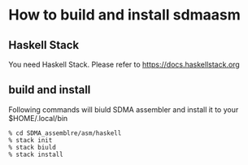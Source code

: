 # How to build and install sdmaasm

## Haskell Stack
You need Haskell Stack.
Please refer to https://docs.haskellstack.org

## build and install
Following commands will biuld SDMA assembler and install it to your $HOME/.local/bin

```
% cd SDMA_assemblre/asm/haskell
% stack init
% stack biuld
% stack install
```
